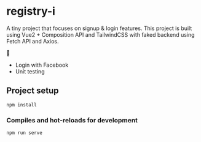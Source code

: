 # registry-i


A tiny project that focuses on signup & login features. This project is built using Vue2 + Composition API and TailwindCSS with faked backend using Fetch API and Axios.

:construction:
- Login with Facebook
- Unit testing


## Project setup
```
npm install
```

### Compiles and hot-reloads for development
```
npm run serve
```
